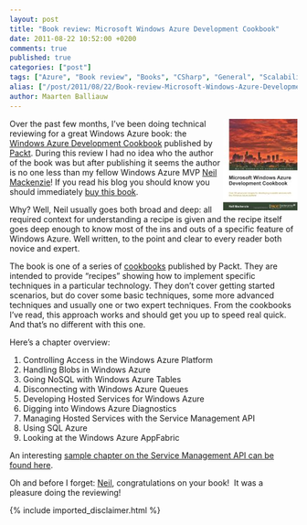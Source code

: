 ```yaml
---
layout: post
title: "Book review: Microsoft Windows Azure Development Cookbook"
date: 2011-08-22 10:52:00 +0200
comments: true
published: true
categories: ["post"]
tags: ["Azure", "Book review", "Books", "CSharp", "General", "Scalability", "Azure Database", "Webfarm"]
alias: ["/post/2011/08/22/Book-review-Microsoft-Windows-Azure-Development-Cookbook.aspx", "/post/2011/08/22/book-review-microsoft-windows-azure-development-cookbook.aspx"]
author: Maarten Balliauw
---
```

<p><a href="http://www.amazon.com/gp/product/1849682224/ref=as_li_tf_il?ie=UTF8&amp;tag=maabalblo-20&amp;linkCode=as2&amp;camp=217145&amp;creative=399373&amp;creativeASIN=1849682224" target="_blank"><img style="background-image: none; margin: 0px 0px 5px 5px; padding-left: 0px; padding-right: 0px; display: inline; float: right; padding-top: 0px; border: 0;" title="Microsoft Windows Azure Development Cookbook" src="/images/2011/8/neil.jpg" border="0" alt="Microsoft Windows Azure Development Cookbook" width="130" align="right" /></a>Over the past few months, I&rsquo;ve been doing technical reviewing for a great Windows Azure book: the <a href="http://www.amazon.com/gp/product/1849682224/ref=as_li_tf_il?ie=UTF8&amp;tag=maabalblo-20&amp;linkCode=as2&amp;camp=217145&amp;creative=399373&amp;creativeASIN=1849682224">Windows Azure Development Cookbook</a> published by <a href="http://www.packtpub.com/microsoft-windows-azure-development-cookbook/book">Packt</a>. During this review I had no idea who the author of the book was but after publishing it seems the author is no one less than my fellow Windows Azure MVP <a href="http://convective.wordpress.com">Neil Mackenzie</a>! If you read his blog you should know you should immediately <a href="http://www.amazon.com/gp/product/1849682224/ref=as_li_tf_il?ie=UTF8&amp;tag=maabalblo-20&amp;linkCode=as2&amp;camp=217145&amp;creative=399373&amp;creativeASIN=1849682224">buy this book</a>.</p>
<p>Why? Well, Neil usually goes both broad and deep: all required context for understanding a recipe is given and the recipe itself goes deep enough to know most of the ins and outs of a specific feature of Windows Azure. Well written, to the point and clear to every reader both novice and expert.</p>
<p>The book is one of a series of <a href="http://www.packtpub.com/books/cookbooks">cookbooks</a> published by Packt. They are intended to provide &ldquo;recipes&rdquo; showing how to implement specific techniques in a particular technology. They don&rsquo;t cover getting started scenarios, but do cover some basic techniques, some more advanced techniques and usually one or two expert techniques. From the cookbooks I&rsquo;ve read, this approach works and should get you up to speed real quick. And that&rsquo;s no different with this one.</p>
<p>Here&rsquo;s a chapter overview:</p>
<ol>
<li>Controlling Access in the Windows Azure Platform</li>
<li>Handling Blobs in Windows Azure</li>
<li>Going NoSQL with Windows Azure Tables</li>
<li>Disconnecting with Windows Azure Queues</li>
<li>Developing Hosted Services for Windows Azure</li>
<li>Digging into Windows Azure Diagnostics</li>
<li>Managing Hosted Services with the Service Management API</li>
<li>Using SQL Azure</li>
<li>Looking at the Windows Azure AppFabric</li>
</ol>
<p>An interesting <a href="http://www.packtpub.com/sites/default/files/2220-chapter-7-managing-hosted-services-with-the-service-management-api.pdf?utm_source=packtpub&amp;utm_medium=free&amp;utm_campaign=pdf" target="_blank">sample chapter on the Service Management API can be found here</a>.</p>
<p>Oh and before I forget: <a href="http://convective.wordpress.com">Neil</a>, congratulations on your book!&nbsp; It was a pleasure doing the reviewing!</p>

{% include imported_disclaimer.html %}

